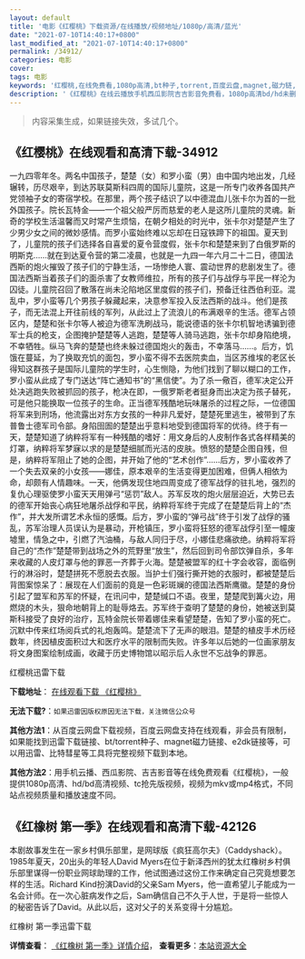 ```yaml
---
layout: default
title: '电影《红樱桃》下载资源/在线播放/视频地址/1080p/高清/蓝光'
date: "2021-07-10T14:40:17+0800"
last_modified_at: "2021-07-10T14:40:17+0800"
permalink: /34912/
categories: 电影
cover:
tags: 电影
keywords: '红樱桃,在线免费看,1080p高清,bt种子,torrent,百度云盘,magnet,磁力链,迅雷下载资源'
description: '《红樱桃》在线云播放手机西瓜影院吉吉影音免费看，1080p高清bd/hd未删减完整版和tc抢先枪版，mkv/mp4格式，附带bt/torrent种子、magnet/磁力链、百度云盘、网盘资源迅雷下载链接'
---
```


>内容采集生成，如果链接失效，多试几个。


## 《红樱桃》在线观看和高清下载-34912

一九四零年冬。两名中国孩子，楚楚（女）和罗小蛮（男）由中国内地出发，几经辗转，历尽艰辛，到达苏联莫斯科四周的国际儿童院，这是一所专门收养各国共产党领袖子女的寄宿学校。在那里，两个孩子结识了以中德混血儿张卡尔为首的一批外国孩子。院长瓦特金——一个祖父般严厉而慈爱的老人是这所儿童院的灵魂。新奇的学校生活温馨而又时常产生烦恼，在朝夕相处的时光中，张卡尔对楚楚产生了少男少女之间的微妙感情。而罗小蛮始终难以忘却在日寇铁蹄下的祖国。夏天到了，儿童院的孩子们选择各自喜爱的夏令营度假，张卡尔和楚楚来到了白俄罗斯的明斯克……就在到达夏令营的第二凌晨，也就是一九四一年六月二十二日，德国法西斯的炮火摧毁了孩子们的宁静生活，一场惨绝人寰、震动世界的悲剧发生了。德国法西斯当着孩子们的面杀害了女教师维拉，所有的孩子们与战俘与平民一样沦为囚徒。儿童院召回了散落在尚未沦陷地区里度假的孩子们，预备迁往西伯利亚。混乱中，罗小蛮等几个男孩子躲藏起来，决意参军投入反法西斯的战斗。他们是孩子，而无法混上开往前线的军列，从此过上了流浪儿的布满艰辛的生活。德军占领区内，楚楚和张卡尔等人被迫为德军洗刷战马，能说德语的张卡尔机智地诱骗到德军士兵的枪支，企图掩护楚楚等人逃跑，楚楚等人骑马逃跑，张卡尔却身陷绝境，不幸牺牲。纵马飞奔的楚楚也终未躲过德国炮火的轰击，不幸落马&hellip;…。后方，饥饿在蔓延，为了换取充饥的面包，罗小蛮不得不去医院卖血，当区苏维埃的老区长得知这群孩子是国际儿童院的学生时，心生恻隐，为他们找到了聊以糊口的工作，罗小蛮从此成了专门送达“阵亡通知书&rdquo;的&ldquo;黑信使&rdquo;。为了杀一儆百，德军决定公开处决逃跑失败被抓回的孩子，枪决在即，一俄罗斯老者挺身而出决定为孩子替死，可是他只能换取一位孩子的生命。正当德军残酷地玩味屠杀的过程之际，一位德国将军来到刑场，他流露出对东方女孩的一种非凡爱好，楚楚死里逃生，被带到了东普鲁士德军司令部。身陷囹圄的楚楚出乎意料地受到德国将军的优待。终于有一天，楚楚知道了纳粹将军有一种残酷的嗜好：用文身后的人皮制作各式各样精美的灯罩，纳粹将军梦寐以求的是楚楚细腻而光洁的皮肤。愤怒的楚楚企图自残，但是，纳粹将军阻止了她的企图，并开始了他的“艺术创作”……后方，罗小蛮收养了一个失去双亲的小女孩&mdash;—娜佳，原本艰辛的生活变得更加困难，但俩人相依为命，却颇有人情趣味。一天，他俩发现住地四周变成了德军战俘的驻扎地，强烈的复仇心理驱使罗小蛮天天用弹弓&ldquo;惩罚”敌人。苏军反攻的炮火层层迫近，大势已去的德军开始丧心病狂地屠杀战俘和平民，纳粹将军终于完成了在楚楚后背上的“杰作”，并大发所谓艺术永恒的感慨。后方，罗小蛮的“弹弓战&rdquo;终于引发了战俘的骚乱，苏军治理人员误认为是暴动，开枪镇压，罗小蛮将狂怒的德军战俘引至一幢废墟里，情急之中，引燃了汽油桶，与敌人同归于尽，小娜佳悲痛欲绝。纳粹将军将自己的&ldquo;杰作”楚楚带到战场之外的荒野里“放生”，然后回到司令部饮弹自杀，多年来收藏的人皮灯罩与他的罪恶一齐葬于火海。楚楚被盟军的红十字会收容，面临例行的淋浴时，楚楚拼死不愿脱去衣服。当护士们强行撕开她的衣服时，都被楚楚后背图案惊呆了：展现在人们面前的竟是一色彩斑斓的德国法西斯鹰徽。楚楚的身份引起了盟军和苏军的怀疑，在讯问中，楚楚缄口不语。夜里，楚楚爬到篝火边，用燃烧的木头，狠命地朝背上的耻辱烙去。苏军终于查明了楚楚的身份，她被送到莫斯科接受了良好的治疗，瓦特金院长带着娜佳来看望楚楚，告知了罗小蛮的死亡。沉默中传来红场阅兵式的礼炮轰鸣。楚楚流下了无声的眼泪。楚楚的植皮手术历经数年，终因植皮面积过大和医疗水平的限制而失败。许多年以后她的一位画家朋友将文身图案绘制成画，收藏于历史博物馆以昭示后人永世不忘战争的罪恶。


红樱桃迅雷下载

**下载地址**： [在线观看下载 《红樱桃》](https://www.993dy.com//vod-detail-id-14033.html) 


**无法下载?**：`如果迅雷因版权原因无法下载，关注微信公众号 `

**其他方法1**：从百度云网盘下载视频，百度云网盘支持在线观看，非会员有限制，如果能找到迅雷下载链接、bt/torrent种子、magnet磁力链接、e2dk链接等，可以用迅雷、比特彗星等工具将完整视频下载到本地。

**其他方法2**：用手机云播、西瓜影院、吉吉影音等在线免费观看《红樱桃》，一般提供1080p高清、hd/bd高清视频、tc抢先版视频，视频为mkv或mp4格式，不同站点视频质量和播放速度不同。


## 《红橡树 第一季》在线观看和高清下载-42126

本剧故事发生在一家乡村俱乐部里，是网球版《疯狂高尔夫》（Caddyshack）。1985年夏天，20出头的年轻人David Myers在位于新泽西州的犹太红橡树乡村俱乐部里谋得一份职业网球助理的工作，他试图通过这份工作来确定自己究竟想要怎样的生活。Richard Kind扮演David的父亲Sam Myers，他一直希望儿子能成为一名会计师。在一次心脏病发作之后，Sam确信自己不久于人世，于是将一些惊人的秘密告诉了David。从此以后，这对父子的关系变得十分尴尬。<!---剧情end--->


红橡树 第一季迅雷下载

**详情查看**： [《红橡树 第一季》详情介绍](/movie/42126/)， **查看更多**：[本站资源大全](/movie/t/all/)

